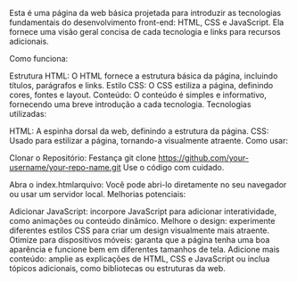 Esta é uma página da web básica projetada para introduzir as tecnologias fundamentais do desenvolvimento front-end: HTML, CSS e JavaScript. Ela fornece uma visão geral concisa de cada tecnologia e links para recursos adicionais.

Como funciona:

Estrutura HTML: O HTML fornece a estrutura básica da página, incluindo títulos, parágrafos e links.
Estilo CSS: O CSS estiliza a página, definindo cores, fontes e layout.
Conteúdo: O conteúdo é simples e informativo, fornecendo uma breve introdução a cada tecnologia.
Tecnologias utilizadas:

HTML: A espinha dorsal da web, definindo a estrutura da página.
CSS: Usado para estilizar a página, tornando-a visualmente atraente.
Como usar:

Clonar o Repositório:
Festança
git clone https://github.com/your-username/your-repo-name.git
Use o código com cuidado.

Abra o index.htmlarquivo: Você pode abri-lo diretamente no seu navegador ou usar um servidor local.
Melhorias potenciais:

Adicionar JavaScript: incorpore JavaScript para adicionar interatividade, como animações ou conteúdo dinâmico.
Melhore o design: experimente diferentes estilos CSS para criar um design visualmente mais atraente.
Otimize para dispositivos móveis: garanta que a página tenha uma boa aparência e funcione bem em diferentes tamanhos de tela.
Adicione mais conteúdo: amplie as explicações de HTML, CSS e JavaScript ou inclua tópicos adicionais, como bibliotecas ou estruturas da web.
